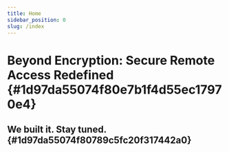 ```yaml
---
title: Home
sidebar_position: 0
slug: /index
---
```




# Beyond Encryption: Secure Remote Access Redefined {#1d97da55074f80e7b1f4d55ec17970e4}


## We built it. Stay tuned. {#1d97da55074f80789c5fc20f317442a0}

